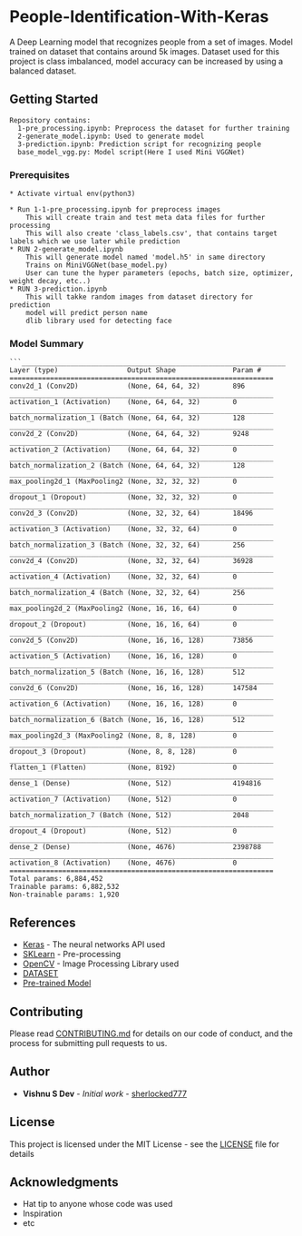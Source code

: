 # People-Identification-With-Keras

A Deep Learning model that recognizes people from a set of images. Model trained on dataset that contains around 5k images. Dataset used for this project is class imbalanced, model accuracy can be increased by using a balanced dataset.

## Getting Started
```
Repository contains:
  1-pre_processing.ipynb: Preprocess the dataset for further training
  2-generate_model.ipynb: Used to generate model
  3-prediction.ipynb: Prediction script for recognizing people
  base_model_vgg.py: Model script(Here I used Mini VGGNet)
```
### Prerequisites
```
* Activate virtual env(python3)

* Run 1-1-pre_processing.ipynb for preprocess images
	This will create train and test meta data files for further processing
	This will also create 'class_labels.csv', that contains target labels which we use later while prediction
* RUN 2-generate_model.ipynb
	This will generate model named 'model.h5' in same directory
	Trains on MiniVGGNet(base_model.py)
	User can tune the hyper parameters (epochs, batch size, optimizer, weight decay, etc..)
* RUN 3-prediction.ipynb
	This will takke random images from dataset directory for prediction
	model will predict person name
	dlib library used for detecting face
```
### Model Summary
```
```_________________________________________________________________
Layer (type)                 Output Shape              Param # 
=================================================================
conv2d_1 (Conv2D)            (None, 64, 64, 32)        896
_________________________________________________________________
activation_1 (Activation)    (None, 64, 64, 32)        0 
_________________________________________________________________
batch_normalization_1 (Batch (None, 64, 64, 32)        128
_________________________________________________________________
conv2d_2 (Conv2D)            (None, 64, 64, 32)        9248
_________________________________________________________________
activation_2 (Activation)    (None, 64, 64, 32)        0 
_________________________________________________________________
batch_normalization_2 (Batch (None, 64, 64, 32)        128 
_________________________________________________________________
max_pooling2d_1 (MaxPooling2 (None, 32, 32, 32)        0 
_________________________________________________________________
dropout_1 (Dropout)          (None, 32, 32, 32)        0 
_________________________________________________________________
conv2d_3 (Conv2D)            (None, 32, 32, 64)        18496 
_________________________________________________________________
activation_3 (Activation)    (None, 32, 32, 64)        0 
_________________________________________________________________
batch_normalization_3 (Batch (None, 32, 32, 64)        256 
_________________________________________________________________
conv2d_4 (Conv2D)            (None, 32, 32, 64)        36928 
_________________________________________________________________
activation_4 (Activation)    (None, 32, 32, 64)        0 
_________________________________________________________________
batch_normalization_4 (Batch (None, 32, 32, 64)        256 
_________________________________________________________________
max_pooling2d_2 (MaxPooling2 (None, 16, 16, 64)        0 
_________________________________________________________________
dropout_2 (Dropout)          (None, 16, 16, 64)        0 
_________________________________________________________________
conv2d_5 (Conv2D)            (None, 16, 16, 128)       73856
_________________________________________________________________
activation_5 (Activation)    (None, 16, 16, 128)       0
_________________________________________________________________
batch_normalization_5 (Batch (None, 16, 16, 128)       512 
_________________________________________________________________
conv2d_6 (Conv2D)            (None, 16, 16, 128)       147584
_________________________________________________________________
activation_6 (Activation)    (None, 16, 16, 128)       0 
_________________________________________________________________
batch_normalization_6 (Batch (None, 16, 16, 128)       512 
_________________________________________________________________
max_pooling2d_3 (MaxPooling2 (None, 8, 8, 128)         0 
_________________________________________________________________
dropout_3 (Dropout)          (None, 8, 8, 128)         0 
_________________________________________________________________
flatten_1 (Flatten)          (None, 8192)              0 
_________________________________________________________________
dense_1 (Dense)              (None, 512)               4194816 
_________________________________________________________________
activation_7 (Activation)    (None, 512)               0 
_________________________________________________________________
batch_normalization_7 (Batch (None, 512)               2048
_________________________________________________________________
dropout_4 (Dropout)          (None, 512)               0
_________________________________________________________________
dense_2 (Dense)              (None, 4676)              2398788
_________________________________________________________________
activation_8 (Activation)    (None, 4676)              0
=================================================================
Total params: 6,884,452
Trainable params: 6,882,532
Non-trainable params: 1,920
```
## References

* [Keras](https://keras.io/) - The neural networks API used
* [SKLearn](https://scikit-learn.org/stable/documentation.html) - Pre-processing 
* [OpenCV](https://opencv.org/) - Image Processing Library used
* [DATASET](datasetlink)
* [Pre-trained Model](Link)

## Contributing

Please read [CONTRIBUTING.md](https://gist.github.com/PurpleBooth/b24679402957c63ec426) for details on our code of conduct, and the process for submitting pull requests to us.

## Author

* **Vishnu S Dev** - *Initial work* - [sherlocked777](https://github.com/sherlocked777)


## License

This project is licensed under the MIT License - see the [LICENSE](LICENSE) file for details

## Acknowledgments

* Hat tip to anyone whose code was used
* Inspiration
* etc


